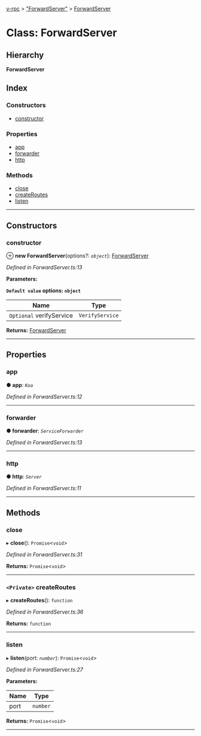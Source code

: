 [v-rpc](../README.md) > ["ForwardServer"](../modules/_forwardserver_.md) > [ForwardServer](../classes/_forwardserver_.forwardserver.md)

# Class: ForwardServer

## Hierarchy

**ForwardServer**

## Index

### Constructors

* [constructor](_forwardserver_.forwardserver.md#constructor)

### Properties

* [app](_forwardserver_.forwardserver.md#app)
* [forwarder](_forwardserver_.forwardserver.md#forwarder)
* [http](_forwardserver_.forwardserver.md#http)

### Methods

* [close](_forwardserver_.forwardserver.md#close)
* [createRoutes](_forwardserver_.forwardserver.md#createroutes)
* [listen](_forwardserver_.forwardserver.md#listen)

---

## Constructors

<a id="constructor"></a>

###  constructor

⊕ **new ForwardServer**(options?: *`object`*): [ForwardServer](_forwardserver_.forwardserver.md)

*Defined in ForwardServer.ts:13*

**Parameters:**

**`Default value` options: `object`**

| Name | Type |
| ------ | ------ |
| `Optional` verifyService | `VerifyService` |

**Returns:** [ForwardServer](_forwardserver_.forwardserver.md)

___

## Properties

<a id="app"></a>

###  app

**● app**: *`Koa`*

*Defined in ForwardServer.ts:12*

___
<a id="forwarder"></a>

###  forwarder

**● forwarder**: *`ServiceForwarder`*

*Defined in ForwardServer.ts:13*

___
<a id="http"></a>

###  http

**● http**: *`Server`*

*Defined in ForwardServer.ts:11*

___

## Methods

<a id="close"></a>

###  close

▸ **close**(): `Promise`<`void`>

*Defined in ForwardServer.ts:31*

**Returns:** `Promise`<`void`>

___
<a id="createroutes"></a>

### `<Private>` createRoutes

▸ **createRoutes**(): `function`

*Defined in ForwardServer.ts:36*

**Returns:** `function`

___
<a id="listen"></a>

###  listen

▸ **listen**(port: *`number`*): `Promise`<`void`>

*Defined in ForwardServer.ts:27*

**Parameters:**

| Name | Type |
| ------ | ------ |
| port | `number` |

**Returns:** `Promise`<`void`>

___


